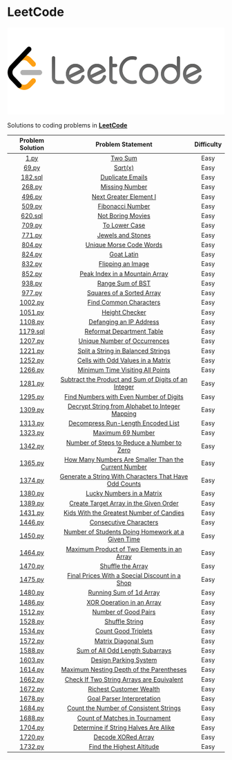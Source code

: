 # LeetCode

<p align="center">
  <img width=550" height="200" src=/assets/LeetCode.png>
</p>


Solutions to coding problems in **[LeetCode](https://leetcode.com/)**

|                           Problem Solution 	                               |                        Problem Statement                      |  Difficulty  |
|:--------------------------------------------------------------------------:|:-------------------------------------------------------------:|:----------:|
|[1.py](https://github.com/abxhr/Coding-Problems/blob/main/LeetCode/1.py)|[Two Sum](https://leetcode.com/problems/two-sum/)|Easy|
|[69.py](https://github.com/abxhr/Coding-Problems/blob/main/LeetCode/69.py)|[Sqrt(x)](https://leetcode.com/problems/sqrtx/)|Easy|
|[182.sql](https://github.com/abxhr/Coding-Problems/blob/main/LeetCode/182.sql)|[Duplicate Emails](https://leetcode.com/problems/duplicate-emails/)|Easy|
|[268.py](https://github.com/abxhr/Coding-Problems/blob/main/LeetCode/268.py)|[Missing Number](https://leetcode.com/problems/missing-number/)|Easy|
|[496.py](https://github.com/abxhr/Coding-Problems/blob/main/LeetCode/496.py)|[Next Greater Element I](https://leetcode.com/problems/next-greater-element-i/)|Easy|
|[509.py](https://github.com/abxhr/Coding-Problems/blob/main/LeetCode/509.py)|[Fibonacci Number](https://leetcode.com/problems/fibonacci-number/)|Easy|
|[620.sql](https://github.com/abxhr/Coding-Problems/blob/main/LeetCode/620.sql)|[Not Boring Movies](https://leetcode.com/problems/not-boring-movies/)|Easy|
|[709.py](https://github.com/abxhr/Coding-Problems/blob/main/LeetCode/709.py)|[To Lower Case](https://leetcode.com/problems/to-lower-case/)|Easy|
|[771.py](https://github.com/abxhr/Coding-Problems/blob/main/LeetCode/771.py)|[Jewels and Stones](https://leetcode.com/problems/jewels-and-stones/)|Easy|
|[804.py](https://github.com/abxhr/Coding-Problems/blob/main/LeetCode/804.py)|[Unique Morse Code Words](https://leetcode.com/problems/unique-morse-code-words/)|Easy|
|[824.py](https://github.com/abxhr/Coding-Problems/blob/main/LeetCode/824.py)|[Goat Latin](https://leetcode.com/problems/goat-latin/)|Easy|
|[832.py](https://github.com/abxhr/Coding-Problems/blob/main/LeetCode/832.py)|[Flipping an Image](https://leetcode.com/problems/flipping-an-image/)|Easy|
|[852.py](https://github.com/abxhr/Coding-Problems/blob/main/LeetCode/852.py)|[Peak Index in a Mountain Array](https://leetcode.com/problems/peak-index-in-a-mountain-array/)|Easy|
|[938.py](https://github.com/abxhr/Coding-Problems/blob/main/LeetCode/938.py)|[Range Sum of BST](https://leetcode.com/problems/range-sum-of-bst/)|Easy|
|[977.py](https://github.com/abxhr/Coding-Problems/blob/main/LeetCode/977.py)|[Squares of a Sorted Array](https://leetcode.com/problems/squares-of-a-sorted-array/)|Easy|
|[1002.py](https://github.com/abxhr/Coding-Problems/blob/main/LeetCode/1002.py)|[Find Common Characters](https://leetcode.com/problems/find-common-characters/)|Easy|
|[1051.py](https://github.com/abxhr/Coding-Problems/blob/main/LeetCode/1051.py)|[Height Checker](https://leetcode.com/problems/height-checker/)|Easy|
|[1108.py](https://github.com/abxhr/Coding-Problems/blob/main/LeetCode/1108.py)|[Defanging an IP Address](https://leetcode.com/problems/defanging-an-ip-address/)|Easy|
|[1179.sql](https://github.com/abxhr/Coding-Problems/blob/main/LeetCode/1179.sql)|[Reformat Department Table](https://leetcode.com/problems/reformat-department-table/)|Easy|
|[1207.py](https://github.com/abxhr/Coding-Problems/blob/main/LeetCode/1207.py)|[Unique Number of Occurrences](https://leetcode.com/problems/unique-number-of-occurrences/)|Easy|
|[1221.py](https://github.com/abxhr/Coding-Problems/blob/main/LeetCode/1221.py)|[Split a String in Balanced Strings](https://leetcode.com/problems/split-a-string-in-balanced-strings/)|Easy|
|[1252.py](https://github.com/abxhr/Coding-Problems/blob/main/LeetCode/1252.py)|[Cells with Odd Values in a Matrix](https://leetcode.com/problems/cells-with-odd-values-in-a-matrix/)|Easy|
|[1266.py](https://github.com/abxhr/Coding-Problems/blob/main/LeetCode/1266.py)|[Minimum Time Visiting All Points](https://leetcode.com/problems/minimum-time-visiting-all-points/)|Easy|
|[1281.py](https://github.com/abxhr/Coding-Problems/blob/main/LeetCode/1281.py)|[Subtract the Product and Sum of Digits of an Integer](https://leetcode.com/problems/subtract-the-product-and-sum-of-digits-of-an-integer/)|Easy|
|[1295.py](https://github.com/abxhr/Coding-Problems/blob/main/LeetCode/1295.py)|[Find Numbers with Even Number of Digits](https://leetcode.com/problems/find-numbers-with-even-number-of-digits/)|Easy|
|[1309.py](https://github.com/abxhr/Coding-Problems/blob/main/LeetCode/1309.py)|[Decrypt String from Alphabet to Integer Mapping](https://leetcode.com/problems/decrypt-string-from-alphabet-to-integer-mapping/)|Easy|
|[1313.py](https://github.com/abxhr/Coding-Problems/blob/main/LeetCode/1313.py)|[Decompress Run-Length Encoded List](https://leetcode.com/problems/decompress-run-length-encoded-list/)|Easy|
|[1323.py](https://github.com/abxhr/Coding-Problems/blob/main/LeetCode/1323.py)|[Maximum 69 Number](https://leetcode.com/problems/maximum-69-number/)|Easy|
|[1342.py](https://github.com/abxhr/Coding-Problems/blob/main/LeetCode/1342.py)|[Number of Steps to Reduce a Number to Zero](https://leetcode.com/problems/number-of-steps-to-reduce-a-number-to-zero/)|Easy|
|[1365.py](https://github.com/abxhr/Coding-Problems/blob/main/LeetCode/1365.py)|[How Many Numbers Are Smaller Than the Current Number](https://leetcode.com/problems/how-many-numbers-are-smaller-than-the-current-number/)|Easy|
|[1374.py](https://github.com/abxhr/Coding-Problems/blob/main/LeetCode/1374.py)|[Generate a String With Characters That Have Odd Counts](https://leetcode.com/problems/generate-a-string-with-characters-that-have-odd-counts/)|Easy|
|[1380.py](https://github.com/abxhr/Coding-Problems/blob/main/LeetCode/1380.py)|[Lucky Numbers in a Matrix](https://leetcode.com/problems/lucky-numbers-in-a-matrix/)|Easy|
|[1389.py](https://github.com/abxhr/Coding-Problems/blob/main/LeetCode/1389.py)|[Create Target Array in the Given Order](https://leetcode.com/problems/create-target-array-in-the-given-order/)|Easy|
|[1431.py](https://github.com/abxhr/Coding-Problems/blob/main/LeetCode/1431.py)|[Kids With the Greatest Number of Candies](https://leetcode.com/problems/kids-with-the-greatest-number-of-candies/)|Easy|
|[1446.py](https://github.com/abxhr/Coding-Problems/blob/main/LeetCode/1446.py)|[Consecutive Characters](https://leetcode.com/problems/consecutive-characters/)|Easy|
|[1450.py](https://github.com/abxhr/Coding-Problems/blob/main/LeetCode/1450.py)|[Number of Students Doing Homework at a Given Time](https://leetcode.com/problems/number-of-students-doing-homework-at-a-given-time/)|Easy|
|[1464.py](https://github.com/abxhr/Coding-Problems/blob/main/LeetCode/1464.py)|[Maximum Product of Two Elements in an Array](https://leetcode.com/problems/maximum-product-of-two-elements-in-an-array/)|Easy|
|[1470.py](https://github.com/abxhr/Coding-Problems/blob/main/LeetCode/1470.py)|[Shuffle the Array](https://leetcode.com/problems/shuffle-the-array/)|Easy|
|[1475.py](https://github.com/abxhr/Coding-Problems/blob/main/LeetCode/1475.py)|[Final Prices With a Special Discount in a Shop](https://leetcode.com/problems/final-prices-with-a-special-discount-in-a-shop/)|Easy|
|[1480.py](https://github.com/abxhr/Coding-Problems/blob/main/LeetCode/1480.py)|[Running Sum of 1d Array](https://leetcode.com/problems/running-sum-of-1d-array/)|Easy|
|[1486.py](https://github.com/abxhr/Coding-Problems/blob/main/LeetCode/1486.py)|[XOR Operation in an Array](https://leetcode.com/problems/xor-operation-in-an-array/)|Easy|
|[1512.py](https://github.com/abxhr/Coding-Problems/blob/main/LeetCode/1512.py)|[Number of Good Pairs](https://leetcode.com/problems/number-of-good-pairs/)|Easy|
|[1528.py](https://github.com/abxhr/Coding-Problems/blob/main/LeetCode/1528.py)|[Shuffle String](https://leetcode.com/problems/shuffle-string/)|Easy|
|[1534.py](https://github.com/abxhr/Coding-Problems/blob/main/LeetCode/1534.py)|[Count Good Triplets](https://leetcode.com/problems/count-good-triplets/)|Easy|
|[1572.py](https://github.com/abxhr/Coding-Problems/blob/main/LeetCode/1572.py)|[Matrix Diagonal Sum](https://leetcode.com/problems/matrix-diagonal-sum/)|Easy|
|[1588.py](https://github.com/abxhr/Coding-Problems/blob/main/LeetCode/1588.py)|[Sum of All Odd Length Subarrays](https://leetcode.com/problems/sum-of-all-odd-length-subarrays/)|Easy|
|[1603.py](https://github.com/abxhr/Coding-Problems/blob/main/LeetCode/1603.py)|[Design Parking System](https://leetcode.com/problems/design-parking-system/)|Easy|
|[1614.py](https://github.com/abxhr/Coding-Problems/blob/main/LeetCode/1614.py)|[Maximum Nesting Depth of the Parentheses](https://leetcode.com/problems/maximum-nesting-depth-of-the-parentheses/)|Easy|
|[1662.py](https://github.com/abxhr/Coding-Problems/blob/main/LeetCode/1662.py)|[Check If Two String Arrays are Equivalent](https://leetcode.com/problems/check-if-two-string-arrays-are-equivalent/)|Easy|
|[1672.py](https://github.com/abxhr/Coding-Problems/blob/main/LeetCode/1672.py)|[Richest Customer Wealth](https://leetcode.com/problems/richest-customer-wealth/)|Easy|
|[1678.py](https://github.com/abxhr/Coding-Problems/blob/main/LeetCode/1678.py)|[Goal Parser Interpretation](https://leetcode.com/problems/goal-parser-interpretation/)|Easy|
|[1684.py](https://github.com/abxhr/Coding-Problems/blob/main/LeetCode/1684.py)|[Count the Number of Consistent Strings](https://leetcode.com/problems/count-the-number-of-consistent-strings/)|Easy|
|[1688.py](https://github.com/abxhr/Coding-Problems/blob/main/LeetCode/1688.py)|[Count of Matches in Tournament](https://leetcode.com/problems/count-of-matches-in-tournament/)|Easy|
|[1704.py](https://github.com/abxhr/Coding-Problems/blob/main/LeetCode/1704.py)|[Determine if String Halves Are Alike](https://leetcode.com/problems/determine-if-string-halves-are-alike/)|Easy|
|[1720.py](https://github.com/abxhr/Coding-Problems/blob/main/LeetCode/1720.py)|[Decode XORed Array](https://leetcode.com/problems/decode-xored-array/)|Easy|
|[1732.py](https://github.com/abxhr/Coding-Problems/blob/main/LeetCode/1732.py)|[Find the Highest Altitude](https://leetcode.com/problems/find-the-highest-altitude/)|Easy|